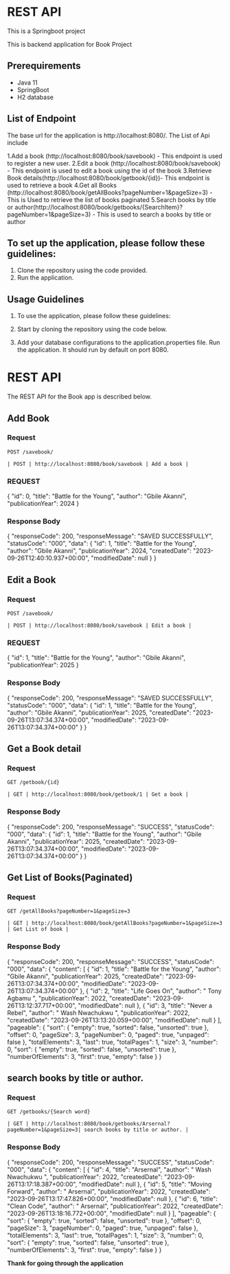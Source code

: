 # REST API 

This is a Springboot project  

This is backend application for Book Project

## Prerequirements

* Java 11
* SpringBoot 
* H2 database

## List of Endpoint

The base url for the application is  http://localhost:8080/. The List of Api include

1.Add a book (http://localhost:8080/book/savebook) - This endpoint is used to register a new user.
2.Edit a book (http://localhost:8080/book/savebook) - This endpoint is used to edit a book  using the id of the book 
3.Retrieve Book details(http://localhost:8080/book/getbook/{id})- This endpoint is used to retrieve a book
4.Get all Books (http://localhost:8080/book/getAllBooks?pageNumber=1&pageSize=3) - This is Used to retrieve the list of books paginated
5.Search books by title or author(http://localhost:8080/book/getbooks/{SearchItem}?pageNumber=1&pageSize=3) - This is used to search a books by title or author


## To set up the application, please follow these guidelines:

1. Clone the repository using the code provided.
2. Run the application.



## Usage Guidelines

1. To use the application, please follow these guidelines:

2. Start by cloning the repository using the code below.

3. Add your database configurations to the application.properties file.
Run the application. It should run by default on port 8080.


# REST API

The REST API for the Book app is described below.

## Add Book

### Request
`POST /savebook/`

    
    | POST | http://localhost:8080/book/savebook | Add a book |

### REQUEST
{
    "id": 0,
    "title": "Battle for the Young",
    "author": "Gbile Akanni",
    "publicationYear": 2024
}
### Response Body
{
    "responseCode": 200,
    "responseMessage": "SAVED SUCCESSFULLY",
    "statusCode": "000",
    "data": {
        "id": 1,
        "title": "Battle for the Young",
        "author": "Gbile Akanni",
        "publicationYear": 2024,
        "createdDate": "2023-09-26T12:40:10.937+00:00",
        "modifiedDate": null
    }
}

## Edit a Book

### Request
`POST /savebook/`

    
    | POST | http://localhost:8080/book/savebook | Edit a book |

### REQUEST
{
    "id": 1,
    "title": "Battle for the Young",
    "author": "Gbile Akanni",
    "publicationYear": 2025
}
### Response Body
{
    "responseCode": 200,
    "responseMessage": "SAVED SUCCESSFULLY",
    "statusCode": "000",
    "data": {
        "id": 1,
        "title": "Battle for the Young",
        "author": "Gbile Akanni",
        "publicationYear": 2025,
        "createdDate": "2023-09-26T13:07:34.374+00:00",
        "modifiedDate": "2023-09-26T13:07:34.374+00:00"
    }
}

## Get a Book detail

### Request
`GET /getbook/{id}`

    
    | GET | http://localhost:8080/book/getbook/1 | Get a book |


### Response Body
{
    "responseCode": 200,
    "responseMessage": "SUCCESS",
    "statusCode": "000",
    "data": {
        "id": 1,
        "title": "Battle for the Young",
        "author": "Gbile Akanni",
        "publicationYear": 2025,
        "createdDate": "2023-09-26T13:07:34.374+00:00",
        "modifiedDate": "2023-09-26T13:07:34.374+00:00"
    }
}

## Get List of Books(Paginated)

### Request
`GET /getAllBooks?pageNumber=1&pageSize=3`

    
    | GET | http://localhost:8080/book/getAllBooks?pageNumber=1&pageSize=3 | Get List of book |


### Response Body
{
    "responseCode": 200,
    "responseMessage": "SUCCESS",
    "statusCode": "000",
    "data": {
        "content": [
            {
                "id": 1,
                "title": "Battle for the Young",
                "author": "Gbile Akanni",
                "publicationYear": 2025,
                "createdDate": "2023-09-26T13:07:34.374+00:00",
                "modifiedDate": "2023-09-26T13:07:34.374+00:00"
            },
            {
                "id": 2,
                "title": "Life Goes On",
                "author": " Tony Agbamu ",
                "publicationYear": 2022,
                "createdDate": "2023-09-26T13:12:37.717+00:00",
                "modifiedDate": null
            },
            {
                "id": 3,
                "title": "Never a Rebel",
                "author": " Wash Nwachukwu ",
                "publicationYear": 2022,
                "createdDate": "2023-09-26T13:13:20.059+00:00",
                "modifiedDate": null
            }
        ],
        "pageable": {
            "sort": {
                "empty": true,
                "sorted": false,
                "unsorted": true
            },
            "offset": 0,
            "pageSize": 3,
            "pageNumber": 0,
            "paged": true,
            "unpaged": false
        },
        "totalElements": 3,
        "last": true,
        "totalPages": 1,
        "size": 3,
        "number": 0,
        "sort": {
            "empty": true,
            "sorted": false,
            "unsorted": true
        },
        "numberOfElements": 3,
        "first": true,
        "empty": false
    }
}

## search books by title or author. 

### Request
`GET /getbooks/{Search word}`

    
    | GET | http://localhost:8080/book/getbooks/Arsernal?pageNumber=1&pageSize=3| search books by title or author. |


### Response Body
{
    "responseCode": 200,
    "responseMessage": "SUCCESS",
    "statusCode": "000",
    "data": {
        "content": [
            {
                "id": 4,
                "title": "Arsernal",
                "author": " Wash Nwachukwu ",
                "publicationYear": 2022,
                "createdDate": "2023-09-26T13:17:18.387+00:00",
                "modifiedDate": null
            },
            {
                "id": 5,
                "title": "Moving Forward",
                "author": " Arsernal",
                "publicationYear": 2022,
                "createdDate": "2023-09-26T13:17:47.826+00:00",
                "modifiedDate": null
            },
            {
                "id": 6,
                "title": "Clean Code",
                "author": " Arsernal",
                "publicationYear": 2022,
                "createdDate": "2023-09-26T13:18:16.772+00:00",
                "modifiedDate": null
            }
        ],
        "pageable": {
            "sort": {
                "empty": true,
                "sorted": false,
                "unsorted": true
            },
            "offset": 0,
            "pageSize": 3,
            "pageNumber": 0,
            "paged": true,
            "unpaged": false
        },
        "totalElements": 3,
        "last": true,
        "totalPages": 1,
        "size": 3,
        "number": 0,
        "sort": {
            "empty": true,
            "sorted": false,
            "unsorted": true
        },
        "numberOfElements": 3,
        "first": true,
        "empty": false
    }
}


**Thank for going through the application**

